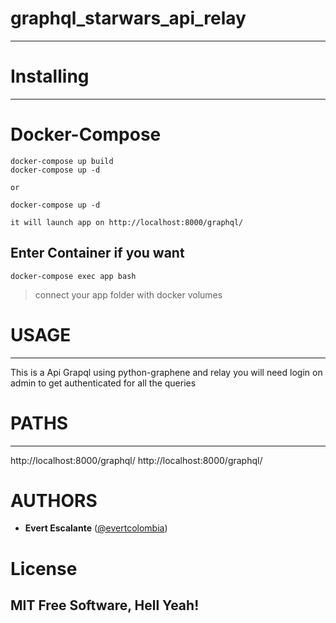 # graphql_starwars_api_relay
------------

# Installing
------------

# Docker-Compose

```
docker-compose up build
docker-compose up -d

or 

docker-compose up -d

it will launch app on http://localhost:8000/graphql/
```

## Enter Container if you want

```
docker-compose exec app bash
```


> connect your app folder with docker volumes


# USAGE
---------
This is a Api Grapql using python-graphene and relay
you will need login on admin to get authenticated for all the queries

# PATHS
--------
http://localhost:8000/graphql/
http://localhost:8000/graphql/


# AUTHORS
* **Evert Escalante** ([@evertcolombia](https://github.com/evertcolombia))


# License
## MIT Free Software, Hell Yeah!
